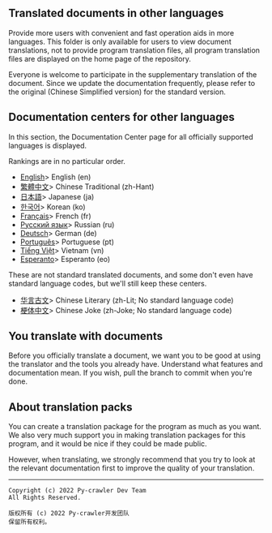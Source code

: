 ## Translated documents in other languages
Provide more users with convenient and fast operation aids in more languages. This folder is only available for users to view document translations, not to provide program translation files, all program translation files are displayed on the home page of the repository.

Everyone is welcome to participate in the supplementary translation of the document. Since we update the documentation frequently, please refer to the original (Chinese Simplified version) for the standard version.

## Documentation centers for other languages
In this section, the Documentation Center page for all officially supported languages is displayed.

Rankings are in no particular order.
* [English](https://github.com/HelloOSMe/Py-crawler/tree/master/Doc-in-other-languages/en)> English (en)
* [繁體中文](https://github.com/HelloOSMe/Py-crawler/tree/master/Doc-in-other-languages/zh-Hant)> Chinese Traditional (zh-Hant)
* [日本語](https://github.com/HelloOSMe/Py-crawler/tree/master/Doc-in-other-languages/ja)> Japanese (ja)
* [한국어](https://github.com/HelloOSMe/Py-crawler/tree/master/Doc-in-other-languages/ko)> Korean (ko)
* [Français](https://github.com/HelloOSMe/Py-crawler/tree/master/Doc-in-other-languages/fr)> French (fr)
* [Русский язык](https://github.com/HelloOSMe/Py-crawler/tree/master/Doc-in-other-languages/ru)> Russian (ru)
* [Deutsch](https://github.com/HelloOSMe/Py-crawler/tree/master/Doc-in-other-languages/de)> German (de)
* [Português](https://github.com/HelloOSMe/Py-crawler/tree/master/Doc-in-other-languages/pt)> Portuguese (pt)
* [Tiếng Việt](https://github.com/HelloOSMe/Py-crawler/tree/master/Doc-in-other-languages/vn)> Vietnam (vn)
* [Esperanto](https://github.com/HelloOSMe/Py-crawler/tree/master/Doc-in-other-languages/es)> Esperanto (eo)

These are not standard translated documents, and some don't even have standard language codes, but we'll still keep these centers.
* [华言古文](https://github.com/HelloOSMe/Py-crawler/tree/master/Doc-in-other-languages/zh-Lit)> Chinese Literary (zh-Lit; No standard language code)
* [梗体中文](https://github.com/HelloOSMe/Py-crawler/tree/master/Doc-in-other-languages/zh-Joke)> Chinese Joke (zh-Joke; No standard language code)

## You translate with documents
Before you officially translate a document, we want you to be good at using the translator and the tools you already have. Understand what features and documentation mean. If you wish, pull the branch to commit when you're done.

## About translation packs
You can create a translation package for the program as much as you want. We also very much support you in making translation packages for this program, and it would be nice if they could be made public.

However, when translating, we strongly recommend that you try to look at the relevant documentation first to improve the quality of your translation.

----------
```
Copyright (c) 2022 Py-crawler Dev Team
All Rights Reserved.

版权所有 (c) 2022 Py-crawler开发团队
保留所有权利。
```
